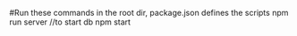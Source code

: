 #Run these commands in the root dir, package.json defines the scripts
npm run server   //to start db
npm start
